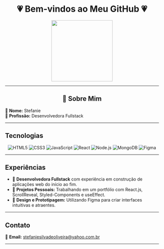 

<h1 align="center">💗 Bem-vindos ao Meu GitHub 💗</h1>


<div align="center">
  <img src="https://media1.tenor.com/m/rUmbv8-wC_gAAAAd/poking-a-star-asha.gif" style="width: 200px; height: auto; display: flex; justify-content: center;">
</div>

---

<h2 align="center">🎀 Sobre Mim</h2>

<div align="center;">
    👑 <strong>Nome:</strong> Stefanie <br>
    💼 <strong>Profissão:</strong> Desenvolvedora Fullstack
</div>

---

## Tecnologias


<p align="center">
  <img src="https://img.shields.io/badge/HTML5-E34F26?style=for-the-badge&logo=html5&logoColor=white" alt="HTML5"/>
  <img src="https://img.shields.io/badge/CSS3-1572B6?style=for-the-badge&logo=css3&logoColor=white" alt="CSS3"/>
  <img src="https://img.shields.io/badge/JavaScript-F7DF1E?style=for-the-badge&logo=javascript&logoColor=black" alt="JavaScript"/>
  <img src="https://img.shields.io/badge/React-61DAFB?style=for-the-badge&logo=react&logoColor=black" alt="React"/>
  <img src="https://img.shields.io/badge/Node.js-339933?style=for-the-badge&logo=nodedotjs&logoColor=white" alt="Node.js"/>
  <img src="https://img.shields.io/badge/MongoDB-4EA94B?style=for-the-badge&logo=mongodb&logoColor=white" alt="MongoDB"/>
  <img src="https://img.shields.io/badge/Figma-F24E1E?style=for-the-badge&logo=figma&logoColor=white" alt="Figma"/>
</p>

---

## Experiências

- 🌟 **Desenvolvedora Fullstack** com experiência em construção de aplicações web do início ao fim.
- 🚀 **Projetos Pessoais:** Trabalhando em um portfólio com React.js, ScrollReveal, Styled-Components e useEffect.
- 🎨 **Design e Prototipagem:** Utilizando Figma para criar interfaces intuitivas e atraentes.

---

## Contato

📧 **Email:** [stefaniesilvadeoliveira@yahoo.com.br](mailto:seu-email@exemplo.com)  

---







